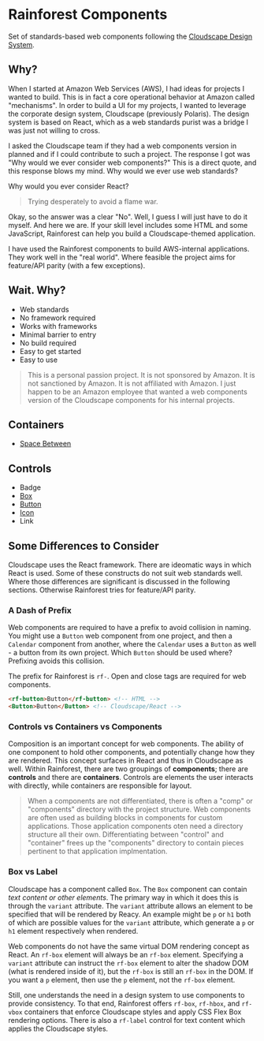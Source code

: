 # Rainforest Components

Set of standards-based web components following the [Cloudscape Design System](https://cloudscape.design).

## Why?

When I started at Amazon Web Services (AWS), I had ideas for projects I wanted to build. This is in fact a core operational behavior at Amazon called "mechanisms". In order to build a UI for my projects, I wanted to leverage the corporate design system, Cloudscape (previously Polaris). The design system is based on React, which as a web standards purist was a bridge I was just not willing to cross.

I asked the Cloudscape team if they had a web components version in planned and if I could contribute to such a project. The response I got was "Why would we ever consider web components?" This is a direct quote, and this response blows my mind. Why would we ever use web standards? 

Why would you ever consider React?

> Trying desperately to avoid a flame war.

Okay, so the answer was a clear "No". Well, I guess I will just have to do it myself. And here we are. If your skill level includes some HTML and some JavaScript, Rainforest can help you build a Cloudscape-themed application. 

I have used the Rainforest components to build AWS-internal applications. They work well in the "real world". Where feasible the project aims for feature/API parity (with a few exceptions).

## Wait. Why?

- Web standards
- No framework required
- Works with frameworks
- Minimal barrier to entry
- No build required
- Easy to get started
- Easy to use

> This is a personal passion project. It is not sponsored by Amazon. It is not sanctioned by Amazon. It is not affiliated with Amazon. I just happen to be an Amazon employee that wanted a web components version of the Cloudscape components for his internal projects.

## Containers

- [Space Between](./docs/space-between.md)

## Controls

- Badge
- [Box](./docs/box.md)
- [Button](./docs/button.md)
- [Icon](./docs/icon.md)
- Link

## Some Differences to Consider

Cloudscape uses the React framework. There are ideomatic ways in which React is used. Some of these constructs do not suit web standards well. Where those differences are significant is discussed in the following sections. Otherwise Rainforest tries for feature/API parity.

### A Dash of Prefix

Web components are required to have a prefix to avoid collision in naming. You might use a `Button` web component from one project, and then a `Calendar` component from another, where the `Calendar` uses a `Button` as well - a button from its own project. Which `Button` should be used where? Prefixing avoids this collision. 

The prefix for Rainforest is `rf-`. Open and close tags are required for web components.

``` html
<rf-button>Button</rf-button> <!-- HTML -->
<Button>Button</Button> <!-- Cloudscape/React -->
```

### Controls vs Containers vs Components  

Composition is an important concept for web components. The ability of one component to hold other components, and potentially change how they are rendered. This concept surfaces in React and thus in Cloudscape as well. Within Rainforest, there are two groupings of **components**; there are **controls** and there are **containers**. Controls are elements the user interacts with directly, while containers are responsible for layout.

> When a components are not differentiated, there is often a "comp" or "components" directory with the project structure. Web components are often used as building blocks in components for custom applications. Those application components oten need a directory structure all their own. Differentiating between "control" and "container" frees up the "components" directory to contain pieces pertinent to that application implmentation.

### Box vs Label

Cloudscape has a component called `Box`. The `Box` component can contain *text content or other elements*. The primary way in which it does this is through the `variant` attribute. The `variant` attribute allows an element to be specified that will be rendered by Reacy. An example might be `p` or `h1` both of which are possible values for the `variant` attribute, which generate a `p` or `h1` element respectively when rendered. 

Web components do not have the same virtual DOM rendering concept as React. An `rf-box` element will always be an `rf-box` element. Specifying a `variant` attribute can instruct the `rf-box` element to alter the shadow DOM (what is rendered inside of it), but the `rf-box` is still an `rf-box` in the DOM. If you want a `p` element, then use the `p` element, not the `rf-box` element.

Still, one understands the need in a design system to use components to provide consistency. To that end, Rainforest offers `rf-box`, `rf-hbox`, and `rf-vbox` containers that enforce Cloudscape styles and apply CSS Flex Box rendering options. There is also a `rf-label` control for text content which applies the Cloudscape styles.
